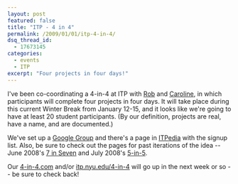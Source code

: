 ```yaml
---
layout: post
featured: false
title: "ITP - 4 in 4"
permalink: /2009/01/01/itp-4-in-4/
dsq_thread_id:
  - 17673145
categories:
  - events
  - ITP
excerpt: "Four projects in four days!"
---
```

I've been co-coordinating a 4-in-4 at ITP with [Rob][1] and [Caroline][2], in which participants will complete four projects in four days. It will take place during this current Winter Break from January 12-15, and it looks like we're going to have at least 20 student participants. (By our definition, projects are real, have a name, and are documented.)

We've set up a [Google Group][3] and there's a page in [ITPedia][4] with the signup list. Also, be sure to check out the pages for past iterations of the idea -- June 2008's [7 in Seven][5] and July 2008's [5-in-5][6].

Our [4-in-4.com][7] and/or [itp.nyu.edu/4-in-4][8] will go up in the next week or so -- be sure to check back!

 [1]: http://www.faludi.com/2008/12/11/4-in-4-getting-underway/
 [2]: http://itp.nyu.edu/~cab513/blog/?p=311
 [3]: http://groups.google.com/group/itp-4in4-jan09
 [4]: http://itp.nyu.edu/ITPedia/4in4
 [5]: http://7in7.tumblr.com/
 [6]: http://5-in-5.com/
 [7]: http://4-in-4.com
 [8]: http://itp.nyu.edu/4-in-4/